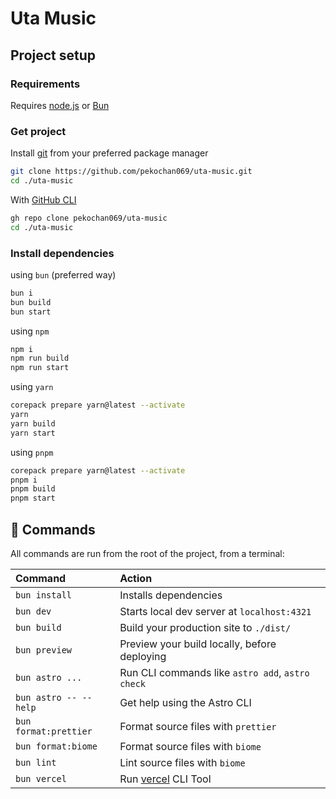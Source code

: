 # Uta Music

## Project setup

### Requirements

Requires [node.js](https://nodejs.org) or [Bun](https://bun.sh)

### Get project

Install [git](https://git-scm.com/) from your preferred package manager

```sh
git clone https://github.com/pekochan069/uta-music.git
cd ./uta-music
```

With [GitHub CLI](https://cli.github.com/)

```sh
gh repo clone pekochan069/uta-music
cd ./uta-music
```

### Install dependencies

using `bun` (preferred way)

```sh
bun i
bun build
bun start
```

using `npm`

```sh
npm i
npm run build
npm run start
```

using `yarn`

```sh
corepack prepare yarn@latest --activate
yarn
yarn build
yarn start
```

using `pnpm`

```sh
corepack prepare yarn@latest --activate
pnpm i
pnpm build
pnpm start
```

## 🧞 Commands

All commands are run from the root of the project, from a terminal:

| Command                   | Action                                           |
| :------------------------ | :----------------------------------------------- |
| `bun install`             | Installs dependencies                            |
| `bun dev`             | Starts local dev server at `localhost:4321`      |
| `bun build`           | Build your production site to `./dist/`          |
| `bun preview`         | Preview your build locally, before deploying     |
| `bun astro ...`       | Run CLI commands like `astro add`, `astro check` |
| `bun astro -- --help` | Get help using the Astro CLI                     |
| `bun format:prettier` | Format source files with `prettier`                     |
| `bun format:biome` | Format source files with `biome`                     |
| `bun lint` | Lint source files with `biome`                     |
| `bun vercel` | Run [vercel](https://vercel.com/dashboard) CLI Tool |
